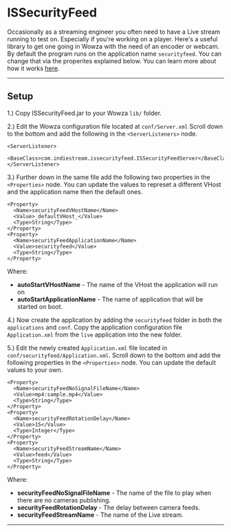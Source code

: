 # ISSecurityFeed

Occasionally as a streaming engineer you often need to have a Live stream running to test on. Especially if you're working on a player. Here's a useful library to get one going in Wowza with the need of an encoder or webcam. By default the program runs on the application name ```securityfeed```. You can change that via the properites explained below. You can learn more about how it works [here](http://www.indiestre.am/index.php/2017/02/16/auto-starting-an-application-using-wowza/).

---

## Setup

1.) Copy ISSecurityFeed.jar to your Wowza ```lib/``` folder.

2.) Edit the Wowza configuration file located at ```conf/Server.xml``` Scroll down to the bottom and add the following in the ```<ServerListeners>``` node.

```
<ServerListener>
  <BaseClass>com.indiestream.issecurityfeed.ISSecurityFeedServer</BaseClass>
</ServerListener>
```

3.) Further down in the same file add the following two properties in the ```<Properties>``` node. You can update the values to represet a different VHost and the application name then the default ones.

```
<Property>
  <Name>securityFeedVHostName</Name>
  <Value>_defaultVHost_</Value>
  <Type>String</Type>
</Property>
<Property>
  <Name>securityFeedApplicationName</Name>
  <Value>securityfeed</Value>
  <Type>String</Type>
</Property>
```

Where:
* **autoStartVHostName** - The name of the VHost the application will run on
* **autoStartApplicationName** - The name of application that will be started on boot.


4.) Now create the application by adding the ```securityfeed``` folder in both the ```applications``` and ```conf```. Copy the application configuration file ```Application.xml``` from the ```live``` application into the new folder.

5.) Edit the newly created ```Application.xml``` file located in ```conf/securityfeed/Application.xml```. Scroll down to the bottom and add the following properties in the ```<Properties>``` node. You can update the default values to your own.

```
<Property>
  <Name>securityFeedNoSignalFileName</Name>
  <Value>mp4:sample.mp4</Value>
  <Type>String</Type>
</Property>
<Property>
  <Name>securityFeedRotationDelay</Name>
  <Value>15</Value>
  <Type>Integer</Type>
</Property>
<Property>
  <Name>securityFeedStreamName</Name>
  <Value>feed</Value>
  <Type>String</Type>
</Property>
```

Where:
* **securityFeedNoSignalFileName** - The name of the file to play when there are no cameras publishing.
* **securityFeedRotationDelay** - The delay between camera feeds.
* **securityFeedStreamName** - The name of the Live stream.


---
